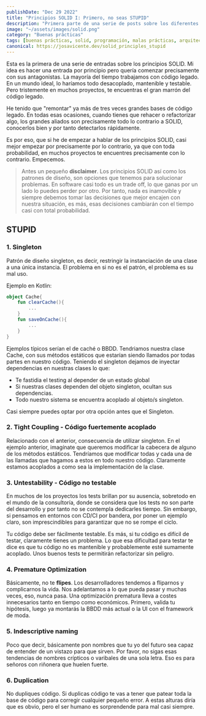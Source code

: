 ```yaml
---
publishDate: "Dec 29 2022"
title: "Principios SOLID I: Primero, no seas STUPID"
description: "Primera parte de una serie de posts sobre los diferentes principios SOLID. Empezamos con sus principios antagonistas"
image: "~/assets/images/solid.png"
category: "Buenas prácticas"
tags: [buenas prácticas, solid, programación, malas prácticas, arquitectura]
canonical: https://josavicente.dev/solid_principles_stupid
---
```


Esta es la primera de una serie de entradas sobre los principios SOLID. Mi idea es hacer una entrada por principio 
pero quería comenzar precisamente con sus antagonistas. La mayoría del tiempo trabajamos con código legado. En un 
mundo ideal, lo haríamos todo desacoplado, mantenible y testable. Pero tristemente en muchos proyectos, 
te encuentras el gran marrón del código legado.

He tenido que "remontar" ya más de tres veces grandes bases de código legado. En todas esas ocasiones, cuando tienes 
que rehacer o refactorizar algo, los grandes aliados son precisamente todo lo contrario a SOLID, conocerlos 
bien y por tanto detectarlos rápidamente.


Es por eso, que si he de empezar a hablar de los principios SOLID, casi mejor empezar por precisamente por lo 
contrario, ya que con toda probabilidad, en muchos proyectos te encuentres precisamente con lo contrario. Empecemos.

> Antes un pequeño **disclaimer**. Los principios SOLID así como los patrones de diseño, son opciones que tenemos para solucionar 
> problemas. En software casi todo es un trade off, lo que ganas por un lado lo puedes perder por otro. Por tanto, 
> nada es inamovible y siempre debemos tomar las decisiones que mejor encajen con nuestra situación, es más, 
> esas decisiones cambiarán con el tiempo casi con total probabilidad.

## STUPID

### 1. Singleton

Patrón de diseño singleton, es decir, restringir la instanciación de una clase a una única instancia. El problema en si no 
es el patrón, el problema es su mal uso. 

Ejemplo en Kotlin: 

```kotlin
object Cache{
    fun clearCache(){
        ...
    }
    fun saveOnCache(){
        ...
    }
}
```
Ejemplos típicos serían el de caché o BBDD. Tendriamos nuestra clase Cache, con sus métodos estáticos que estarían siendo llamados 
por todas partes en nuestro código. Teniendo el singleton dejamos de inyectar dependencias en nuestras clases lo que: 

- Te fastidia el testing al depender de un estado global
- Si nuestras clases dependen del objeto singleton, ocultan sus dependencias.
- Todo nuestro sistema se encuentra acoplado al objeto/s singleton.

Casi siempre puedes optar por otra opción antes que el Singleton.

### 2. Tight Coupling - Código fuertemente acoplado

Relacionado con el anterior, consecuencia de utilizar singleton. En el ejemplo anterior, imagínate que queremos modificar la cabecera 
de alguno de los métodos estáticos. Tendríamos que modificar todas y cada una de las llamadas que hagamos a estos en todo nuestro código. Claramente estamos
acoplados a como sea la implementación de la clase.

### 3. Untestability - Código no testable

En muchos de los proyectos los tests brillan por su ausencia, sobretodo en el mundo de la consultoría, donde se considera que los tests no son parte del desarrollo
y por tanto no se contempla dedicarles tiempo. Sin embargo, si pensamos en entornos con CD/CI por bandera, por poner un ejemplo claro, son imprescindibles para 
garantizar que no se rompe el ciclo.

Tu código debe ser fácilmente testable. Es más, si tu código es difícil de testar, claramente tienes un problema. Lo que esa dificultad para testar te dice es que tu código
no es mantenible y probablemente esté sumamente acoplado. Unos buenos tests te permitirán refactorizar sin peligro.

### 4. Premature Optimization

Básicamente, no te **flipes**. Los desarrolladores tendemos a fliparnos y complicarnos la vida. Nos adelantamos a lo que pueda pasar y muchas veces, eso, nunca pasa.
Una optimización prematura lleva a costes innecesarios tanto en tiempo como económicos. Primero, valida tu hipótesis, luego ya montarás la BBDD más actual o la UI 
con el framework de moda.

### 5. Indescriptive naming

Poco que decir, básicamente pon nombres que tu yo del futuro sea capaz de entender de un vistazo para que sirven. Por favor, no sigas esas tendencias de nombres crípticos 
o varibales de una sola letra. Eso es para señoros con riñonera que huelen fuerte.

### 6. Duplication

No dupliques código. Si duplicas código te vas a tener que patear toda la base de código para corregir cualquier pequeño error. A estas alturas diría que es obvio, pero el ser humano
es sorprendende para mal casi siempre.